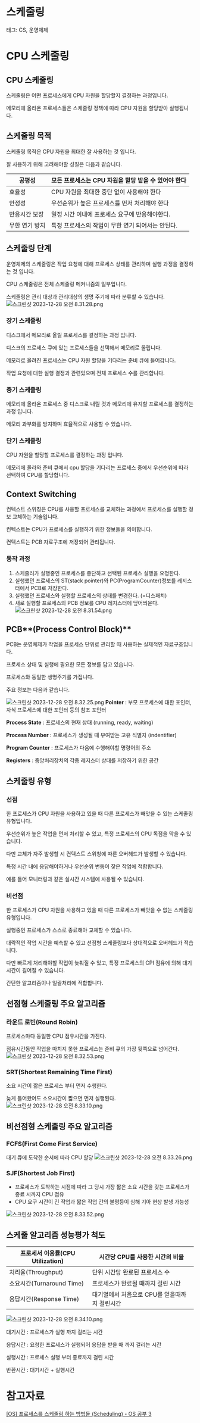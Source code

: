 # 스케줄링

태그: CS, 운영체제

# CPU 스케줄링

## CPU 스케줄링

스케줄링은 어떤 프로세스에게 CPU 자원을 할당할지 결정하는 과정입니다.

메모리에 올라온 프로세스들은 스케줄링 정책에 따라 CPU 자원을 할당받아 실행됩니다.

## 스케줄링 목적

스케줄링 목적은 CPU 자원을 최대한 잘 사용하는 것 입니다.

잘 사용하기 위해 고려해야할 성질은 다음과 같습니다.

| 공평성 | 모든 프로세스는 CPU 자원을 할당 받을 수 있어야 한다 |
| --- | --- |
| 효율성 | CPU 자원을 최대한 중단 없이 사용해야 한다 |
| 안정성 | 우선순위가 높은 프로세스를 먼저 처리해야 한다 |
| 반응시간 보장 | 일정 시간 이내에 프로세스 요구에 반응해야한다.  |
| 무한 연기 방지 | 특정 프로세스의 작업이 무한 연기 되어서는 안된다. |

## 스케줄링 단계

운영체제의 스케줄링은 작업 요청에 대해 프로세스 상태를 관리하며 실행 과정을 결정하는 것 입니다.

CPU 스케줄링은 전체 스케줄링 메커니즘의 일부입니다.

스케줄링은 관리 대상과 관리대상의 생명 주기에 따라 분류할 수 있습니다.
![스크린샷 2023-12-28 오전 8.31.28.png](..%2F..%2F..%2F..%2F..%2F..%2F..%2Fvar%2Ffolders%2Fj2%2Flq2fjw4n0rlby3mg4xddx_mh0000gn%2FT%2FTemporaryItems%2FNSIRD_screencaptureui_WzWify%2F%EC%8A%A4%ED%81%AC%EB%A6%B0%EC%83%B7%202023-12-28%20%EC%98%A4%EC%A0%84%208.31.28.png)

### 장기 스케줄링

디스크에서 메모리로 올릴 프로세스를 결정하는 과정 입니다.

디스크의 프로세스 큐에 있는 프로세스들을 선택해서 메모리로 올립니다.

메모리로 올려진 프로세스는 CPU 자원 할당을 기다리는 준비 큐에 들어갑니다.

작업 요청에 대한 실행 결정과 관련있으며 전체 프로세스 수를 관리합니다.

### 중기 스케줄링

메모리에 올라온 프로세스 중 디스크로 내릴 것과 메모리에 유지할 프로세스를 결정하는 과정 입니다.

메모리 과부화를 방지하며 효율적으로 사용할 수 있습니다.

### 단기 스케줄링

CPU 자원을 할당할 프로세스를 결정하는 과정 입니다.

메모리에 올라와 준비 큐에서 cpu 할당을 기다리는 프로세스 중에서 우선순위에 따라 선택하여 CPU를 할당합니다.

## Context Switching

컨텍스트 스위칭은 CPU를 사용할 프로세스를 교체하는 과정에서 프로세스를 실행할 정보 교체하는 기술입니다.

컨텍스트는 CPU가 프로세스를 실행하기 위한 정보들을 의미합니다.

컨텍스트는 PCB 자료구조에 저장되어 관리됩니다.

### 동작 과정

1. 스케줄러가 실행중인 프로세스를 중단하고 선택된 프로세스 실행을 요청한다.
2. 실행했던 프로세스의 ST(stack pointer)와 PC(ProgramCounter)정보를 레지스터에서 PCB로 저장한다.
3. 실행했던 프로세스와 실행할 프로세스의 상태를 변경한다. (=디스패치)
4. 새로 실행할 프로세스의 PCB 정보를 CPU 레지스터에  덮어씌운다.
![스크린샷 2023-12-28 오전 8.31.54.png](..%2F..%2F..%2F..%2F..%2F..%2F..%2Fvar%2Ffolders%2Fj2%2Flq2fjw4n0rlby3mg4xddx_mh0000gn%2FT%2FTemporaryItems%2FNSIRD_screencaptureui_wg2Y2h%2F%EC%8A%A4%ED%81%AC%EB%A6%B0%EC%83%B7%202023-12-28%20%EC%98%A4%EC%A0%84%208.31.54.png)

## PCB**(Process Control Block)**

PCB는 운영체제가 작업을 프로세스 단위로 관리할 때 사용하는 실제적인 자료구조입니다.

프로세스 상태 및 실행에 필요한 모든 정보를 담고 있습니다.

프로세스와 동일한 생명주기를 가집니다.

주요 정보는 다음과 같습니다.

![스크린샷 2023-12-28 오전 8.32.25.png](..%2F..%2F..%2F..%2F..%2F..%2F..%2Fvar%2Ffolders%2Fj2%2Flq2fjw4n0rlby3mg4xddx_mh0000gn%2FT%2FTemporaryItems%2FNSIRD_screencaptureui_RwTQDg%2F%EC%8A%A4%ED%81%AC%EB%A6%B0%EC%83%B7%202023-12-28%20%EC%98%A4%EC%A0%84%208.32.25.png)
**Pointer** : 부모 프로세스에 대한 포인터, 자식 프로세스에 대한 포인터 등의 참조 포인터

**Process State** : 프로세스의 현재 상태 (running, ready, waiting)

**Process Number** : 프로세스가 생성될 때 부여받는 고유 식별자 (indentifier)

**Program Counter** : 프로세스가 다음에 수행해야할 명령어의 주소

**Registers** : 중앙처리장치의 각종 레지스터 상태를 저장하기 위한 공간

## 스케줄링 유형

### 선점

한 프로세스가 CPU 자원을 사용하고 있을 때 다른 프로세스가 빼앗을 수 있는 스케줄링 유형입니다.

우선순위가 높은 작업을 먼저 처리할 수 있고, 특정 프로세스의 CPU 독점을 막을 수 있습니다.

다만 교체가 자주 발생할 시 컨텍스트 스위칭에 따른 오버헤드가 발생할 수 있습니다.

특정 시간 내에 응답해야하거나 우선순위 변동이 잦은 작업에 적합합니다.

예를 들어 모니터링과 같은 실시간 시스템에 사용될 수 있습니다.

### 비선점

한 프로세스가 CPU 자원을 사용하고 있을 때 다른 프로세스가 빼앗을 수 없는 스케줄링 유형입니다.

실행중인 프로세스가 스스로 종료해야 교체할 수 있습니다.

대략적인 작업 시간을 예측할 수 있고 선점형 스케줄링보다 상대적으로 오버헤드가 적습니다.

다만 빠르게 처리해야할 작업이 늦춰질 수 있고, 특정 프로세스의 CPI 점유에 의해 대기 시간이 길어질 수 있습니다.

간단한 알고리즘이나 일괄처리에 적합합니다.

## 선점형 스케줄링 주요 알고리즘

### **라운드 로빈(Round Robin)**

프로세스마다 동일한 CPU 점유시간을 가진다.

점유시간동안 작업을 마치지 못한 프로세스는 준비 큐의 가장 뒷쪽으로 넘어간다.
![스크린샷 2023-12-28 오전 8.32.53.png](..%2F..%2F..%2F..%2F..%2F..%2F..%2Fvar%2Ffolders%2Fj2%2Flq2fjw4n0rlby3mg4xddx_mh0000gn%2FT%2FTemporaryItems%2FNSIRD_screencaptureui_3AQLfX%2F%EC%8A%A4%ED%81%AC%EB%A6%B0%EC%83%B7%202023-12-28%20%EC%98%A4%EC%A0%84%208.32.53.png)

### **SRT(Shortest Remaining Time First)**

소요 시간이 짧은 프로세스 부터 먼저 수행한다.

늦게 들어왔어도 소요시간이 짧으면 먼저 실행된다.
![스크린샷 2023-12-28 오전 8.33.10.png](..%2F..%2F..%2F..%2F..%2F..%2F..%2Fvar%2Ffolders%2Fj2%2Flq2fjw4n0rlby3mg4xddx_mh0000gn%2FT%2FTemporaryItems%2FNSIRD_screencaptureui_MmEmIF%2F%EC%8A%A4%ED%81%AC%EB%A6%B0%EC%83%B7%202023-12-28%20%EC%98%A4%EC%A0%84%208.33.10.png)

## 비선점형 스케줄링 주요 알고리즘

### **FCFS(First Come First Service)**

대기 큐에 도착한 순서에 따라 CPU 할당
![스크린샷 2023-12-28 오전 8.33.26.png](..%2F..%2F..%2F..%2F..%2F..%2F..%2Fvar%2Ffolders%2Fj2%2Flq2fjw4n0rlby3mg4xddx_mh0000gn%2FT%2FTemporaryItems%2FNSIRD_screencaptureui_2QDybW%2F%EC%8A%A4%ED%81%AC%EB%A6%B0%EC%83%B7%202023-12-28%20%EC%98%A4%EC%A0%84%208.33.26.png)
### **SJF(Shortest Job First)**

- 프로세스가 도착하는 시점에 따라 그 당시 가장 짧은 소요 시간을 갖는 프로세스가 종료 시까지 CPU 점유
- CPU 요구 시간이 긴 작업과 짧은 작업 간의 불평등이 심해 기아 현상 발생 가능성

![스크린샷 2023-12-28 오전 8.33.52.png](..%2F..%2F..%2F..%2F..%2F..%2F..%2Fvar%2Ffolders%2Fj2%2Flq2fjw4n0rlby3mg4xddx_mh0000gn%2FT%2FTemporaryItems%2FNSIRD_screencaptureui_YO3GIT%2F%EC%8A%A4%ED%81%AC%EB%A6%B0%EC%83%B7%202023-12-28%20%EC%98%A4%EC%A0%84%208.33.52.png)
## 스케줄 알고리즘 성능평가 척도

| 프로세서 이용률(CPU Utilization) | 시간당 CPU를 사용한 시간의 비율 |
| --- | --- |
| 처리율(Throughput) | 단위 시간당 완료된 프로세스 수 |
| 소요시간(Turnaround Time) | 프로세스가 완료될 때까지 걸린 시간 |
| 응답시간(Response Time) | 대기열에서 처음으로 CPU를 얻을때까지 걸린시간 |

![스크린샷 2023-12-28 오전 8.34.10.png](..%2F..%2F..%2F..%2F..%2F..%2F..%2Fvar%2Ffolders%2Fj2%2Flq2fjw4n0rlby3mg4xddx_mh0000gn%2FT%2FTemporaryItems%2FNSIRD_screencaptureui_EssitG%2F%EC%8A%A4%ED%81%AC%EB%A6%B0%EC%83%B7%202023-12-28%20%EC%98%A4%EC%A0%84%208.34.10.png)

대기시간 : 프로세스가 실행 까지 걸리는 시간

응답시간 : 요청한 프로세스가 실행되어 응답을 받을 때 까지 걸리는 시간

실행시간 : 프로세스 실행 부터 종료까지 걸린 시간

반환시간 : 대기시간 + 실행시간

# 참고자료
[[OS] 프로세스를 스케줄링 하는 방법들 (Scheduling) - OS 공부 3](https://icksw.tistory.com/123)